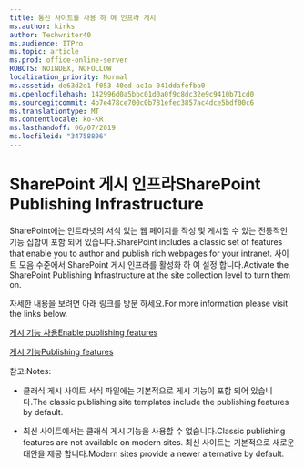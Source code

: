 ```yaml
---
title: 통신 사이트를 사용 하 여 인프라 게시
ms.author: kirks
author: Techwriter40
ms.audience: ITPro
ms.topic: article
ms.prod: office-online-server
ROBOTS: NOINDEX, NOFOLLOW
localization_priority: Normal
ms.assetid: de63d2e1-f053-40ed-ac1a-041ddafefba0
ms.openlocfilehash: 142996d0a5bbc01d0a0f9c8dc32e9c9410b71cd0
ms.sourcegitcommit: 4b7e478ce700c0b781efec3857ac4dce5bdf00c6
ms.translationtype: MT
ms.contentlocale: ko-KR
ms.lasthandoff: 06/07/2019
ms.locfileid: "34758806"
---
```

# <a name="sharepoint-publishing-infrastructure"></a><span data-ttu-id="9ca98-102">SharePoint 게시 인프라</span><span class="sxs-lookup"><span data-stu-id="9ca98-102">SharePoint Publishing Infrastructure</span></span>


<span data-ttu-id="9ca98-103">SharePoint에는 인트라넷의 서식 있는 웹 페이지를 작성 및 게시할 수 있는 전통적인 기능 집합이 포함 되어 있습니다.</span><span class="sxs-lookup"><span data-stu-id="9ca98-103">SharePoint includes a classic set of features that enable you to author and publish rich webpages for your intranet.</span></span> <span data-ttu-id="9ca98-104">사이트 모음 수준에서 SharePoint 게시 인프라를 활성화 하 여 설정 합니다.</span><span class="sxs-lookup"><span data-stu-id="9ca98-104">Activate the SharePoint Publishing Infrastructure at the site collection level to turn them on.</span></span>

<span data-ttu-id="9ca98-105">자세한 내용을 보려면 아래 링크를 방문 하세요.</span><span class="sxs-lookup"><span data-stu-id="9ca98-105">For more information please visit the links below.</span></span>

[<span data-ttu-id="9ca98-106">게시 기능 사용</span><span class="sxs-lookup"><span data-stu-id="9ca98-106">Enable publishing features</span></span>](https://support.office.com/article/Enable-publishing-features-479677A6-8B33-4AC7-907D-071C1C7E4518)

[<span data-ttu-id="9ca98-107">게시 기능</span><span class="sxs-lookup"><span data-stu-id="9ca98-107">Publishing features</span></span>](https://support.office.com/article/Features-enabled-in-a-SharePoint-Online-publishing-site-3AB3810C-3C2C-4361-9D0E-0CBE666EA0B0?wt.mc_id=O365_Portal_MMaven#__toc336865553)

<span data-ttu-id="9ca98-108">참고:</span><span class="sxs-lookup"><span data-stu-id="9ca98-108">Notes:</span></span>

- <span data-ttu-id="9ca98-109">클래식 게시 사이트 서식 파일에는 기본적으로 게시 기능이 포함 되어 있습니다.</span><span class="sxs-lookup"><span data-stu-id="9ca98-109">The classic publishing site templates include the publishing features by default.</span></span>

- <span data-ttu-id="9ca98-110">최신 사이트에서는 클래식 게시 기능을 사용할 수 없습니다.</span><span class="sxs-lookup"><span data-stu-id="9ca98-110">Classic publishing features are not available on modern sites.</span></span> <span data-ttu-id="9ca98-111">최신 사이트는 기본적으로 새로운 대안을 제공 합니다.</span><span class="sxs-lookup"><span data-stu-id="9ca98-111">Modern sites provide a newer alternative by default.</span></span>


